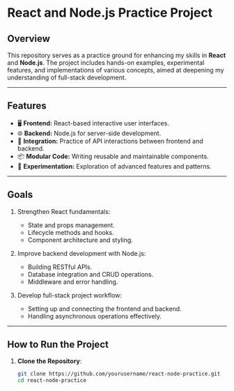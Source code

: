 # React and Node.js Practice Project

## Overview

This repository serves as a practice ground for enhancing my skills in **React** and **Node.js**. The project includes hands-on examples, experimental features, and implementations of various concepts, aimed at deepening my understanding of full-stack development.

---

## Features

- 🖥️ **Frontend:** React-based interactive user interfaces.
- 🌐 **Backend:** Node.js for server-side development.
- 🔗 **Integration:** Practice of API interactions between frontend and backend.
- 📦 **Modular Code:** Writing reusable and maintainable components.
- 🧪 **Experimentation:** Exploration of advanced features and patterns.

---

## Goals

1. Strengthen React fundamentals:
   - State and props management.
   - Lifecycle methods and hooks.
   - Component architecture and styling.

2. Improve backend development with Node.js:
   - Building RESTful APIs.
   - Database integration and CRUD operations.
   - Middleware and error handling.

3. Develop full-stack project workflow:
   - Setting up and connecting the frontend and backend.
   - Handling asynchronous operations effectively.

---

## How to Run the Project

1. **Clone the Repository**:
   ```bash
   git clone https://github.com/yourusername/react-node-practice.git
   cd react-node-practice
